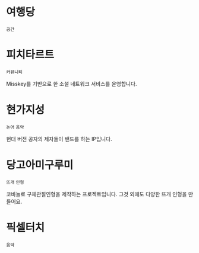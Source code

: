 # 여행당
`공간`

# 피치타르트
`커뮤니티`

Misskey를 기반으로 한 소셜 네트워크 서비스를 운영합니다.

# 현가지성
`논어` `음악`

현대 버전 공자의 제자들이 밴드를 하는 IP입니다.

# 당고아미구루미
`뜨개` `인형`

코바늘로 구체관절인형을 제작하는 프로젝트입니다. 그것 외에도 다양한 뜨개 인형을 만들어요.

# 픽셀터치
`음악`